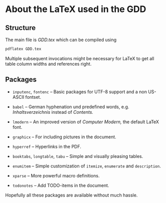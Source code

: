 # About the LaTeX used in the GDD

## Structure

The main file is *GDD.tex* which can be compiled using

```sh
pdflatex GDD.tex
```

Multiple subsequent invocations might be necessary for LaTeX to get all table
column widths and references right.


## Packages

* `inputenc`, `fontenc` – Basic packages for UTF-8 support and a non US-ASCII
  fontset.

* `babel` – German hyphenation und predefined words, e.g. *Inhaltsverzeichnis*
  instead of *Contents.*

* `lmodern` – An improved version of *Computer Modern,* the default LaTeX font.

* `graphicx` – For including pictures in the document.

* `hyperref` – Hyperlinks in the PDF.

* `booktabs`, `longtable`, `tabu` – Simple and visually pleasing tables.

* `enumitem` – Simple customization of `itemize`, `enumerate` and `description`.

* `xparse` – More powerful macro definitions.

* `todonotes` – Add TODO-items in the document.

Hopefully all these packages are available without much hassle.
